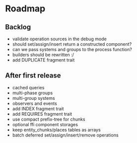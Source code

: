 # Roadmap

## Backlog

- validate operation sources in the debug mode
- should set/assign/insert return a constructed component?
- can we pass systems and groups to the process function?
- builders should be rewritten :/
- add DUPLICATE fragment trait

## After first release

- cached queries
- multi-phase groups
- multi-group systems
- observers and events
- add INDEX fragment trait
- add REQUIRES fragment trait
- use compact prefix-tree for chunks
- optional ffi component storages
- keep entity_chunks/places tables as arrays
- batch deferred set/assign/insert/remove operations
